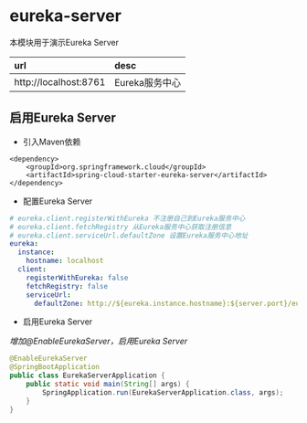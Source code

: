 # eureka-server
本模块用于演示Eureka Server  

|url|desc|  
|:---|:---|   
|http://localhost:8761|Eureka服务中心|  


## 启用Eureka Server  
* 引入Maven依赖  

``` maven
<dependency>
	<groupId>org.springframework.cloud</groupId>
	<artifactId>spring-cloud-starter-eureka-server</artifactId>
</dependency>
```

* 配置Eureka Server  

``` yml
# eureka.client.registerWithEureka 不注册自己到Eureka服务中心
# eureka.client.fetchRegistry 从Eureka服务中心获取注册信息
# eureka.client.serviceUrl.defaultZone 设置Eureka服务中心地址
eureka:
  instance:
    hostname: localhost
  client:
    registerWithEureka: false
    fetchRegistry: false
    serviceUrl:
      defaultZone: http://${eureka.instance.hostname}:${server.port}/eureka/
```

* 启用Eureka Server  

_增加@EnableEurekaServer，启用Eureka Server_  

``` java
@EnableEurekaServer
@SpringBootApplication
public class EurekaServerApplication {
	public static void main(String[] args) {
		SpringApplication.run(EurekaServerApplication.class, args);
	}
}
```
